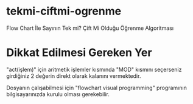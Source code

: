 # tekmi-ciftmi-ogrenme
Flow Chart İle Sayının Tek mi? Çift Mi Olduğu Öğrenme Algoritması

# Dikkat Edilmesi Gereken Yer
"act(işlem)" için aritmetik işlemler kısmında "MOD" kısmını seçerseniz girdiğiniz 2 değerin direkt olarak kalanını vermektedir.

Dosyanın çalışabilmesi için "flowchart visual programming" programının bilgisayarınızda kurulu olması gerekebilir.
